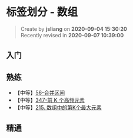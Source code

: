 标签划分 - 数组
===

> Create by **jsliang** on **2020-09-04 15:30:20**  
> Recently revised in **2020-09-07 10:39:00**

## 入门

## 熟练

* 【中等】[56-合并区间](https://leetcode-cn.com/problems/merge-intervals/)
* 【中等】[347-前 K 个高频元素](https://leetcode-cn.com/problems/top-k-frequent-elements/)
* 【中等】[215. 数组中的第K个最大元素](https://leetcode-cn.com/problems/kth-largest-element-in-an-array/)

## 精通